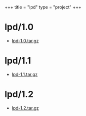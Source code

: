 +++
title = "lpd"
type = "project"
+++

# lpd/1.0
* [lpd-1.0.tar.gz](/lpd/lpd/1.0/lpd-1.0.tar.gz)

# lpd/1.1
* [lpd-1.1.tar.gz](/lpd/lpd/1.1/lpd-1.1.tar.gz)

# lpd/1.2
* [lpd-1.2.tar.gz](/lpd/lpd/1.2/lpd-1.2.tar.gz)